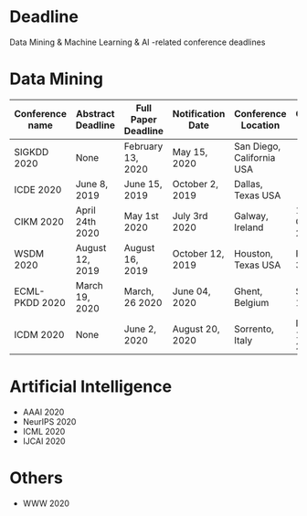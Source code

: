 # Deadline
Data Mining &amp; Machine Learning &amp; AI -related conference deadlines

# Data Mining
| Conference name | Abstract Deadline | Full Paper Deadline | Notification Date | Conference Location       | Conference Date      | Website                              |
|-----------------|-------------------|---------------------|-------------------|---------------------------|----------------------|--------------------------------------|
| SIGKDD 2020     | None              | February 13, 2020   | May 15, 2020      | San Diego, California USA |                      | https://www.kdd.org/kdd2020/         |
| ICDE 2020       | June 8, 2019      | June 15, 2019       | October 2, 2019   | Dallas, Texas USA         |                      | https://www.utdallas.edu/icde/       |
| CIKM 2020       | April 24th 2020   | May 1st 2020        | July 3rd 2020     | Galway, Ireland           | 19-23 October 2020   | https://cikm2020.org/                |
| WSDM 2020       | August 12, 2019   | August 16, 2019     | October 12, 2019  | Houston, Texas USA        | February 3-7, 2020   | http://www.wsdm-conference.org/2020/ |
| ECML-PKDD 2020  | March 19, 2020    | March, 26 2020      | June 04, 2020     | Ghent, Belgium            | Sept. 14-18, 2020    | https://ecmlpkdd2020.net/            |
| ICDM 2020       | None              | June 2, 2020        | August 20, 2020   | Sorrento, Italy           | November 17-20, 2020 | http://www.icdm2020.unical.it/       |

# Artificial Intelligence
- AAAI 2020
- NeurIPS 2020
- ICML 2020
- IJCAI 2020

# Others
- WWW 2020